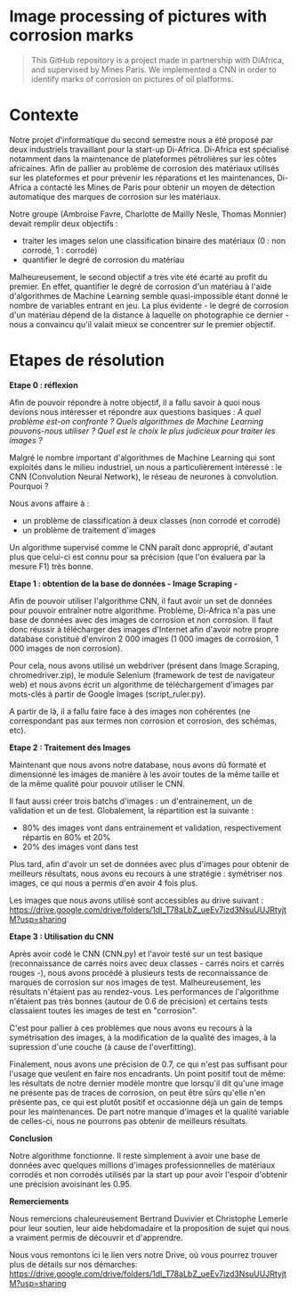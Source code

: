 # Image processing of pictures with corrosion marks

> This GitHub repository is a project made in partnership with DiAfrica, and supervised by Mines Paris. We implemented a CNN in order to identify marks of corrosion on pictures of oil platforms.

# Contexte

Notre projet d'informatique du second semestre nous a été proposé par deux industriels travaillant pour la start-up Di-Africa. Di-Africa est spécialisé notamment dans la maintenance de plateformes pétrolières sur les côtes africaines. Afin de pallier au problème de corrosion des matériaux utilisés sur les plateformes et pour prévenir les réparations et les maintenances, Di-Africa a contacté les Mines de Paris pour obtenir un moyen de détection automatique des marques de corrosion sur les matériaux.

Notre groupe (Ambroise Favre, Charlotte de Mailly Nesle, Thomas Monnier) devait remplir deux objectifs :
- traiter les images selon une classification binaire des matériaux (0 : non corrodé, 1 : corrodé)
- quantifier le degré de corrosion du matériau

Malheureusement, le second objectif a très vite été écarté au profit du premier. En effet, quantifier le degré de corrosion d'un matériau à l'aide d'algorithmes de Machine Learning semble quasi-impossible étant donné le nombre de variables entrant en jeu. La plus évidente - le degré de corrosion d'un matériau dépend de la distance à laquelle on photographie ce dernier - nous a convaincu qu'il valait mieux se concentrer sur le premier objectif.

# Etapes de résolution

**Etape 0 : réflexion**

Afin de pouvoir répondre à notre objectif, il a fallu savoir à quoi nous devions nous intéresser et répondre aux questions basiques : *A quel problème est-on confronté ? Quels algorithmes de Machine Learning pouvons-nous utiliser ? Quel est le choix le plus judicieux pour traiter les images ?*

Malgré le nombre important d'algorithmes de Machine Learning qui sont exploités dans le milieu industriel, un nous a particulièrement intéressé : le CNN (Convolution Neural Network), le réseau de neurones à convolution. Pourquoi ?

Nous avons affaire à :
- un problème de classification à deux classes (non corrodé et corrodé)
- un problème de traitement d'images 

Un algorithme supervisé comme le CNN paraît donc approprié, d'autant plus que celui-ci est connu pour sa précision (que l'on évaluera par la mesure F1) très bonne.

**Etape 1 : obtention de la base de données - Image Scraping -**

Afin de pouvoir utiliser l'algorithme CNN, il faut avoir un set de données pour pouvoir entraîner notre algorithme. Problème, Di-Africa n'a pas une base de données avec des images de corrosion et non corrosion. Il faut donc réussir à télécharger des images d'Internet afin d'avoir notre propre database constitué d'environ 2 000 images (1 000 images de corrosion, 1 000 images de non corrosion). 

Pour cela, nous avons utilisé un webdriver (présent dans Image Scraping, chromedriver.zip), le module Selenium (framework de test de navigateur web) et nous avons écrit un algorithme de téléchargement d'images par mots-clés à partir de Google Images (script_ruler.py).

A partir de là, il a fallu faire face à des images non cohérentes (ne correspondant pas aux termes non corrosion et corrosion, des schémas, etc).

**Etape 2 : Traitement des Images**

Maintenant que nous avons notre database, nous avons dû formaté et dimensionné les images de manière à les avoir toutes de la même taille et de la même qualité pour pouvoir utiliser le CNN.

Il faut aussi créer trois batchs d'images : un d'entrainement, un de validation et un de test. Globalement, la répartition est la suivante :
- 80% des images vont dans entrainement et validation, respectivement répartis en 80% et 20%
- 20% des images vont dans test

Plus tard, afin d'avoir un set de données avec plus d'images pour obtenir de meilleurs résultats, nous avons eu recours à une stratégie : symétriser nos images, ce qui nous a permis d'en avoir 4 fois plus.

Les images que nous avons utilisé sont accessibles au drive suivant : https://drive.google.com/drive/folders/1dI_T78aLbZ_ueEv7izd3NsuUUJRtyjtM?usp=sharing

**Etape 3 : Utilisation du CNN**

Après avoir codé le CNN (CNN.py) et l'avoir testé sur un test basique (reconnaissance de carrés noirs avec deux classes - carrés noirs et carrés rouges -), nous avons procédé à plusieurs tests de reconnaissance de marques de corrosion sur nos images de test. Malheureusement, les résultats n'étaient pas au rendez-vous. Les performances de l'algorithme n'étaient pas très bonnes (autour de 0.6 de précision) et certains tests classaient toutes les images de test en "corrosion".

C'est pour pallier à ces problèmes que nous avons eu recours à la symétrisation des images, à la modification de la qualité des images, à la supression d'une couche (à cause de l'overfitting).

Finalement, nous avons une précision de 0.7, ce qui n'est pas suffisant pour l'usage que veulent en faire nos encadrants. Un point positif tout de même: les résultats de notre dernier modèle montre que lorsqu'il dit qu'une image ne présente pas de traces de corrosion, on peut être sûrs qu'elle n'en présente pas, ce qui est plutôt positif et occasionne déjà un gain de temps pour les maintenances.
De part notre manque d'images et la qualité variable de celles-ci, nous ne pourrons pas obtenir de meilleurs résultats.

**Conclusion**

Notre algorithme fonctionne. Il reste simplement à avoir une base de données avec quelques millions d'images professionnelles de matériaux corrodés et non corrodés utilisés par la start up pour avoir l'espoir d'obtenir une précision avoisinant les 0.95.

**Remerciements**

Nous remercions chaleureusement Bertrand Duvivier et Christophe Lemerle pour leur soutien, leur aide hebdomadaire et la proposition de sujet qui nous a vraiment permis de découvrir et d'apprendre.

Nous vous remontons ici le lien vers notre Drive, où vous pourrez trouver plus de détails sur nos démarches: https://drive.google.com/drive/folders/1dI_T78aLbZ_ueEv7izd3NsuUUJRtyjtM?usp=sharing

